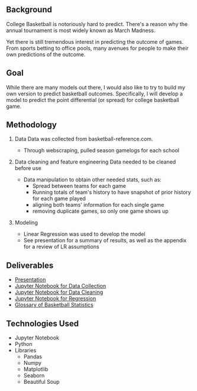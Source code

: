 ## Background
College Basketball is notoriously hard to predict. There's a reason why the annual tournament is most widely known as March Madness.

Yet there is still tremendous interest in predicting the outcome of games. From sports betting to office pools, many avenues for people to make their own predictions of the outcome.

## Goal
While there are many models out there, I would also like to try to build my own version to predict basketball outcomes. Specifically, I will develop a model to predict the point differential (or spread) for college basketball game.

## Methodology

1. Data
Data was collected from basketball-reference.com.
    - Through webscraping, pulled season gamelogs for each school

2. Data cleaning and feature engineering
Data needed to be cleaned before use
    - Data manipulation to obtain other needed stats, such as:
        - Spread between teams for each game
        - Running totals of team's history to have snapshot of prior history for each game played
        - aligning both teams' information for each single game
        - removing duplicate games, so only one game shows up

3. Modeling
    - Linear Regression was used to develop the model
    - See presentation for a summary of results, as well as the appendix for a review of LR assumptions


## Deliverables
- [Presentation](NCAA_MBB_final.pdf)
- [Jupyter Notebook for Data Collection](Data_Collection.ipynb)
- [Jupyter Notebook for Data Cleaning](Data_Cleaning.ipynb)
- [Jupyter Notebook for Regression](Regression.ipynb)
- [Glossary of Basketball Statistics](Glossary.md)




## Technologies Used
- Jupyter Notebook
- Python
- Libraries
    - Pandas
    - Numpy
    - Matplotlib
    - Seaborn
    - Beautiful Soup
